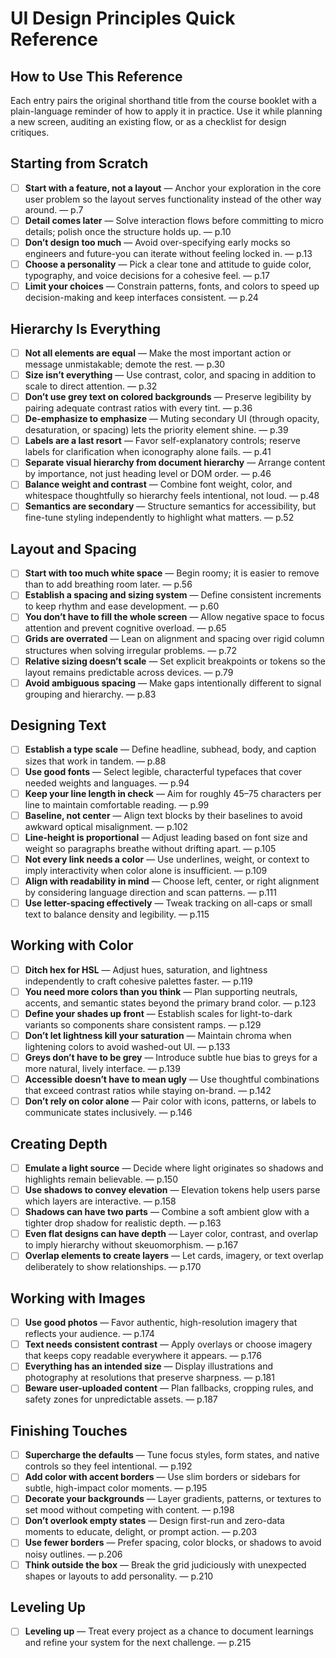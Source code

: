 # UI Design Principles Quick Reference

## How to Use This Reference

Each entry pairs the original shorthand title from the course booklet with a
plain-language reminder of how to apply it in practice. Use it while planning a
new screen, auditing an existing flow, or as a checklist for design critiques.

## Starting from Scratch

- [ ] **Start with a feature, not a layout** — Anchor your exploration in the
      core user problem so the layout serves functionality instead of the other
      way around. — p.7
- [ ] **Detail comes later** — Solve interaction flows before committing to
      micro details; polish once the structure holds up. — p.10
- [ ] **Don’t design too much** — Avoid over-specifying early mocks so engineers
      and future-you can iterate without feeling locked in. — p.13
- [ ] **Choose a personality** — Pick a clear tone and attitude to guide color,
      typography, and voice decisions for a cohesive feel. — p.17
- [ ] **Limit your choices** — Constrain patterns, fonts, and colors to speed up
      decision-making and keep interfaces consistent. — p.24

## Hierarchy Is Everything

- [ ] **Not all elements are equal** — Make the most important action or message
      unmistakable; demote the rest. — p.30
- [ ] **Size isn’t everything** — Use contrast, color, and spacing in addition
      to scale to direct attention. — p.32
- [ ] **Don’t use grey text on colored backgrounds** — Preserve legibility by
      pairing adequate contrast ratios with every tint. — p.36
- [ ] **De-emphasize to emphasize** — Muting secondary UI (through opacity,
      desaturation, or spacing) lets the priority element shine. — p.39
- [ ] **Labels are a last resort** — Favor self-explanatory controls; reserve
      labels for clarification when iconography alone fails. — p.41
- [ ] **Separate visual hierarchy from document hierarchy** — Arrange content by
      importance, not just heading level or DOM order. — p.46
- [ ] **Balance weight and contrast** — Combine font weight, color, and
      whitespace thoughtfully so hierarchy feels intentional, not loud. — p.48
- [ ] **Semantics are secondary** — Structure semantics for accessibility, but
      fine-tune styling independently to highlight what matters. — p.52

## Layout and Spacing

- [ ] **Start with too much white space** — Begin roomy; it is easier to remove
      than to add breathing room later. — p.56
- [ ] **Establish a spacing and sizing system** — Define consistent increments
      to keep rhythm and ease development. — p.60
- [ ] **You don’t have to fill the whole screen** — Allow negative space to
      focus attention and prevent cognitive overload. — p.65
- [ ] **Grids are overrated** — Lean on alignment and spacing over rigid column
      structures when solving irregular problems. — p.72
- [ ] **Relative sizing doesn’t scale** — Set explicit breakpoints or tokens so
      the layout remains predictable across devices. — p.79
- [ ] **Avoid ambiguous spacing** — Make gaps intentionally different to signal
      grouping and hierarchy. — p.83

## Designing Text

- [ ] **Establish a type scale** — Define headline, subhead, body, and caption
      sizes that work in tandem. — p.88
- [ ] **Use good fonts** — Select legible, characterful typefaces that cover
      needed weights and languages. — p.94
- [ ] **Keep your line length in check** — Aim for roughly 45–75 characters per
      line to maintain comfortable reading. — p.99
- [ ] **Baseline, not center** — Align text blocks by their baselines to avoid
      awkward optical misalignment. — p.102
- [ ] **Line-height is proportional** — Adjust leading based on font size and
      weight so paragraphs breathe without drifting apart. — p.105
- [ ] **Not every link needs a color** — Use underlines, weight, or context to
      imply interactivity when color alone is insufficient. — p.109
- [ ] **Align with readability in mind** — Choose left, center, or right
      alignment by considering language direction and scan patterns. — p.111
- [ ] **Use letter-spacing effectively** — Tweak tracking on all-caps or small
      text to balance density and legibility. — p.115

## Working with Color

- [ ] **Ditch hex for HSL** — Adjust hues, saturation, and lightness
      independently to craft cohesive palettes faster. — p.119
- [ ] **You need more colors than you think** — Plan supporting neutrals,
      accents, and semantic states beyond the primary brand color. — p.123
- [ ] **Define your shades up front** — Establish scales for light-to-dark
      variants so components share consistent ramps. — p.129
- [ ] **Don’t let lightness kill your saturation** — Maintain chroma when
      lightening colors to avoid washed-out UI. — p.133
- [ ] **Greys don’t have to be grey** — Introduce subtle hue bias to greys for a
      more natural, lively interface. — p.139
- [ ] **Accessible doesn’t have to mean ugly** — Use thoughtful combinations
      that exceed contrast ratios while staying on-brand. — p.142
- [ ] **Don’t rely on color alone** — Pair color with icons, patterns, or labels
      to communicate states inclusively. — p.146

## Creating Depth

- [ ] **Emulate a light source** — Decide where light originates so shadows and
      highlights remain believable. — p.150
- [ ] **Use shadows to convey elevation** — Elevation tokens help users parse
      which layers are interactive. — p.158
- [ ] **Shadows can have two parts** — Combine a soft ambient glow with a
      tighter drop shadow for realistic depth. — p.163
- [ ] **Even flat designs can have depth** — Layer color, contrast, and overlap
      to imply hierarchy without skeuomorphism. — p.167
- [ ] **Overlap elements to create layers** — Let cards, imagery, or text
      overlap deliberately to show relationships. — p.170

## Working with Images

- [ ] **Use good photos** — Favor authentic, high-resolution imagery that
      reflects your audience. — p.174
- [ ] **Text needs consistent contrast** — Apply overlays or choose imagery that
      keeps copy readable everywhere it appears. — p.176
- [ ] **Everything has an intended size** — Display illustrations and
      photography at resolutions that preserve sharpness. — p.181
- [ ] **Beware user-uploaded content** — Plan fallbacks, cropping rules, and
      safety zones for unpredictable assets. — p.187

## Finishing Touches

- [ ] **Supercharge the defaults** — Tune focus styles, form states, and native
      controls so they feel intentional. — p.192
- [ ] **Add color with accent borders** — Use slim borders or sidebars for
      subtle, high-impact color moments. — p.195
- [ ] **Decorate your backgrounds** — Layer gradients, patterns, or textures to
      set mood without competing with content. — p.198
- [ ] **Don’t overlook empty states** — Design first-run and zero-data moments
      to educate, delight, or prompt action. — p.203
- [ ] **Use fewer borders** — Prefer spacing, color blocks, or shadows to avoid
      noisy outlines. — p.206
- [ ] **Think outside the box** — Break the grid judiciously with unexpected
      shapes or layouts to add personality. — p.210

## Leveling Up

- [ ] **Leveling up** — Treat every project as a chance to document learnings
      and refine your system for the next challenge. — p.215
